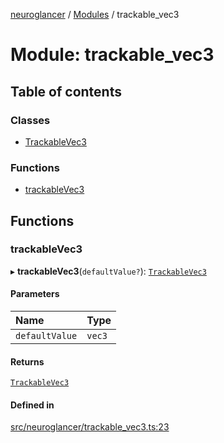 [neuroglancer](../README.md) / [Modules](../modules.md) / trackable\_vec3

# Module: trackable\_vec3

## Table of contents

### Classes

- [TrackableVec3](../classes/trackable_vec3.TrackableVec3.md)

### Functions

- [trackableVec3](trackable_vec3.md#trackablevec3)

## Functions

### trackableVec3

▸ **trackableVec3**(`defaultValue?`): [`TrackableVec3`](../classes/trackable_vec3.TrackableVec3.md)

#### Parameters

| Name | Type |
| :------ | :------ |
| `defaultValue` | `vec3` |

#### Returns

[`TrackableVec3`](../classes/trackable_vec3.TrackableVec3.md)

#### Defined in

[src/neuroglancer/trackable_vec3.ts:23](https://github.com/ActiveBrainAtlas2/neuroglancer/blob/958d23e0/src/neuroglancer/trackable_vec3.ts#L23)
